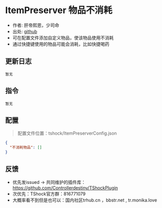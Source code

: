 # ItemPreserver 物品不消耗

- 作者: 肝帝熙恩，少司命
- 出处: [github](https://github.com/THEXN/ItemPreserver)
- 可在配置文件添加自定义物品，使该物品使用不消耗
- 通过快捷键使用的物品可能会消耗，比如快捷喝药

## 更新日志

```
暂无
```

## 指令

```
暂无
```

## 配置
> 配置文件位置：tshock/ItemPreserverConfig.json
```json
{
  "不消耗物品": []
}
```
## 反馈
- 优先发issued -> 共同维护的插件库：https://github.com/Controllerdestiny/TShockPlugin
- 次优先：TShock官方群：816771079
- 大概率看不到但是也可以：国内社区trhub.cn ，bbstr.net , tr.monika.love
